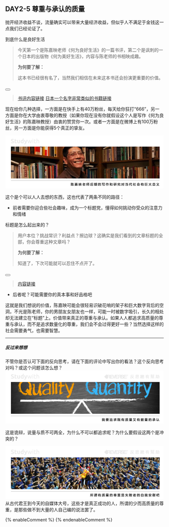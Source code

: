 ## DAY2-5 尊重与承认的质量

抛开经济收益不谈，流量确实可以带来大量经济收益，但似乎人不满足于金钱这一点我们已经论证了。

<!--sec data-title="Studywith知识链接" data-id="section40" data-show=true ces-->

到底什么是良好生活
>
> 今天第一个是陈嘉映老师《何为良好生活》的一篇书评，第二个是讽刺的一个日本的出版物《何为美好生活》，内容与陈老师的书相映成趣。
>
> **为何要了解：**
>
> 这本书已经很有名了，当然我们相信在未来这本书还会扮演更重要的价值。

<button class="section" target="section41" show="展开具体内容" hide="收起具体内容" ></button>

<!--endsec-->

<!--sec data-title="链接主题" aria-expanded="false" data-id="section41" data-show=false ces-->

> [书评内容链接](https://book.douban.com/review/7488857/)  [日本一个名字非常类似的书籍链接](https://book.douban.com/review/8573000/)

<!--endsec-->

现在给你几种选择，一方面是在快手上有40万粉丝，每天给你狂打“666”，另一方面是你在大学由衷尊敬的教授（如果你现在没有你就假设这个人是写作《何为良好生活》的陈嘉映教授）由衷的赞赏你一次。或者一方面是在微博上有100万粉丝，另一方面是你能获得5个真正的挚友。

![](/assets/12b.jpg)

这个是个可以人人去想的东西，这也代表了两条不同的路径：

* 前者需要你迎合些社会趣味，成为一个标题党，懂得如何挑动你受众的注意力和情绪

<!--sec data-title="Studywith知识链接" data-id="section42" data-show=true ces-->

标题是怎么起出来的？
>
> 用户本位？挑战常识？利益点？擦边球？这确实是我们看到的文章标题的全部，你会尊重这种文章吗？
>
> **为何要了解：**
>
> 知道了，下次可能就可以忍住不点开了。

<button class="section" target="section43" show="展开具体内容" hide="收起具体内容" ></button>

<!--endsec-->

<!--sec data-title="链接主题" aria-expanded="false" data-id="section43" data-show=false ces-->

> [内容链接](http://k.sina.cn/article_5903399489_15fdeba41001001856.html?cre=aspect&mod=r&loc=5&r=9&doct=0&rfunc=0)

<!--endsec-->

* 后者呢？可能需要你的真本事和好品格吧

这就是我们想说的价值，陈嘉映可能会很轻易识破花哨的架子和巨大数字背后的空洞，不光是陈老师，你的男朋友女朋友也一样，可能一时被数字吸引，长久的相处却无法建立在“标题”上。价值带来真正的尊重与承认。如果人人都追求高质量的尊重与承认，而不是追求数量化的尊重，我们会不会过得更好一些？当然选择这样的社会需要勇气，也需要智慧。

---

##### 反过来想想

不管你是否认可下面的反向思考，请在下面的评论中写出你的看法？这个反向思考对吗？或这个问题该怎么想？![](/assets/35.jpg)

这是诡辩，说量与质不可两全，为什么不可以都追求呢？为什么要假设这两个是冲突的？

![](/assets/36.jpg)从古代君王到今天的自媒体大号，这些才是真正成功的人，所谓的少而高质量的尊重，是那些做不到大量的人自己编的说法罢了。

{% enableComment %}
{% endenableComment %}

